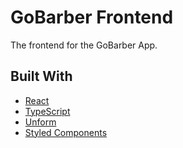 # GoBarber Frontend

The frontend for the GoBarber App.

## Built With

* [React](https://reactjs.org/)
* [TypeScript](https://www.typescriptlang.org/)
* [Unform](https://github.com/Rocketseat/unform)
* [Styled Components](https://styled-components.com/)
